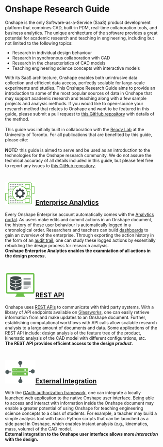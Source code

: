 # Onshape Research Guide
<section class="section">
    <div class="container">
        <div>
            Onshape is the only Software-as-a-Service (SaaS) product development platform that combines CAD, built-in PDM, real-time collaboration tools, and business analytics. The unique architecture of the software provides a great potential for academic research and teaching in engineering, including but not limited to the following topics: 
        </div>
        <ul>
            <li>Research in individual design behaviour </li>
            <li>Research in synchronous collaboration with CAD </li>
            <li>Research in the characteristics of CAD models </li>
            <li>Teaching engineering science concepts with interactive models </li>
        </ul>
        <div>
            With its SaaS architecture, Onshape enables both unintrusive data collection and efficient data access, perfectly scalable for large-scale experiments and studies. This Onshape Research Guide aims to provide an introduction to some of the most popular sources of data in Onshape that may support academic research and teaching along with a few sample projects and analysis methods. If you would like to open-source your research method that relates to Onshape and want to be featured in this guide, please submit a pull request to <a href="https://github.com/PTC-Education/Onshape-Research-Guide">this GitHub repository</a> with details of the method. <br></br>
        </div>
        <div>
            This guide was initially built in collaboration with the <a href='https://readylab.mie.utoronto.ca'>Ready Lab</a> at the University of Toronto. For all publications that are benefited by this guide, please cite: <br></br>
        </div>
        <div>
            <b>NOTE:</b> this guide is aimed to serve and be used as an introduction to the technologies for the Onshape research community. We do not assure the technical accuracy of all details included in this guide, but please feel free to report any issues to <a href="https://github.com/PTC-Education/Onshape-Research-Guide">this GitHub repository</a>. <br></br>
        </div>
    </div>
    <div class="container">
        <h2>
            <a href="https://github.com/PTC-Education/Onshape-Research-Guide/analytics"><img src="resources/Data Process.svg" width="100px" alt="Enterprise_Analytics"/>Enterprise Analytics</a>
        </h2>
        <div>
            Every Onshape Enterprise account automatically comes with the <a href="https://cad.onshape.com/help/Content/EnterpriseHelp/Content/reports.htm?tocpath=Enterprise%7CAccessing%20Analytics%7C_____0">Analytics portal</a>. As users make edits and commit actions in an Onshape document, the history of these user behaviour is automatically logged in a chronological order. Researchers and teachers can build <a href='https://cad.onshape.com/help/Content/my_analytics.htm?tocpath=Enterprise%7CAccessing%20Analytics%7C_____1'>dashboards</a> to gain an overview of the enterprise. Through exporting the action history in the form of an <a href="https://cad.onshape.com/help/Content/audit_reports.htm?tocpath=Enterprise%7CAccessing%20Analytics%7C_____2">audit trail</a>, one can study these logged actions by essentially rebuilding the design process for research analysis.
        </div>
        <div>
            <b>Onshape Enterprise Analytics enables the examniation of all actions in the design <i>process</i>.</b> <br></br>
        </div>
    </div>
    <div class="container">
        <h2>
            <a href="https://github.com/PTC-Education/Onshape-Research-Guide/api"><img src="resources/Database Application.svg" width="100px" alt="REST_API"/>REST API</a>
        </h2>
        <div>
            Onshape uses <a href="https://onshape-public.github.io/docs/apioverview/">REST APIs</a> to communicate with third party systems. With a library of API endpoints available on <a href="https://cad.onshape.com/glassworks/explorer/#/">Glassworks</a>, one can easily retrieve information from and make updates to an Onshape document. Further, establishing computational workflows with API calls allow scalable research analysis to a large amount of documents and data. Some applications of the REST API include: design analysis of the feature tree of the product, kinematic analysis of the CAD model with different configurations, etc.
        </div>
        <div>
            <b>The REST API provides efficient access to the design <i>product</i>.</b> <br></br>
        </div>
    </div>
    <div class="container">
        <h2>
            <a href="https://github.com/PTC-Education/Onshape-Research-Guide/ui_integration"><img src="resources/Systems Integration.svg" width="100px" alt="External_Integration"/>External Integration</a>
        </h2>
        <div>
            With the <a href='https://onshape-public.github.io/docs/oauth/'>OAuth authorization framework</a>, one can integrate a locally launched web application to the native Onshape user interface. Being able to access and interact with information inside the Onshape document may enable a greater potential of using Onshape for teaching engineering science concepts to a class of students. For example, a teacher may build a simple analysis tool with basic Python scripts that can be launched as a side panel in Onshape, which enables instant analysis (e.g., kinematics, mass, volume) of the CAD model. 
        </div>
        <div>
            <b>External integration to the Onshape user interface allows more <i>interaction</i> with the design.</b> <br><br>
        </div>
    </div>
</section>
